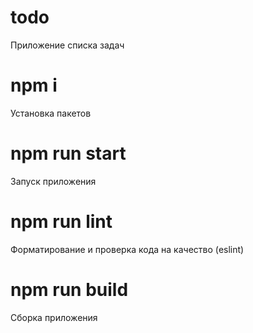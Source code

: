 # todo

Приложение списка задач

# npm i
Установка пакетов

# npm run start
Запуск приложения 

# npm run lint
Форматирование и проверка кода на качество (eslint)

# npm run build
Сборка приложения
